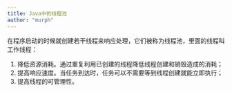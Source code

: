 ```yaml
---
title: Java中的线程池
author: "murph"
---
```


在程序启动的时候就创建若干线程来响应处理，它们被称为线程池，里面的线程叫工作线程：
<!--more-->
1. 降低资源消耗。通过重复利用已创建的线程降低线程创建和销毁造成的消耗；
2. 提高响应速度。当任务到达时，任务可以不需要等到线程创建就能立即执行；
3. 提高线程的可管理性。 